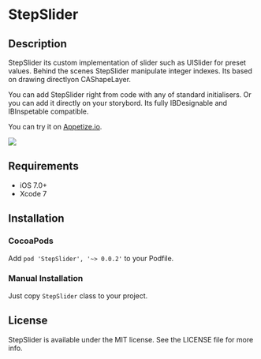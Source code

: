 # StepSlider

## Description

StepSlider its custom implementation of slider such as UISlider for preset values. Behind the scenes StepSlider manipulate integer indexes. Its based on drawing directlyon CAShapeLayer. 

You can add StepSlider right from code with any of standard initialisers. Or you can add it directly on your storybord. Its fully IBDesignable and IBInspetable compatible.

You can try it on [Appetize.io](https://appetize.io/app/pwhnvf8aqf6386t0qh4dxgbjy8).

![](example.gif)

## Requirements

- iOS 7.0+
- Xcode 7

## Installation

### CocoaPods

Add `pod 'StepSlider', '~> 0.0.2'` to your Podfile. 

### Manual Installation

Just copy `StepSlider` class to your project.

## License

StepSlider is available under the MIT license. See the LICENSE file for more info.
